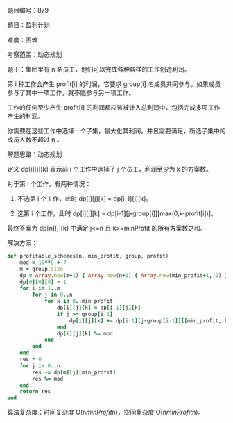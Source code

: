 题目编号：879

题目：盈利计划

难度：困难

考察范围：动态规划

题干：集团里有 n 名员工，他们可以完成各种各样的工作创造利润。

第 i 种工作会产生 profit[i] 的利润，它要求 group[i] 名成员共同参与。如果成员参与了其中一项工作，就不能参与另一项工作。

工作的任何至少产生 profit[i] 的利润都应该被计入总利润中，包括完成多项工作产生的利润。

你需要在这些工作中选择一个子集，最大化其利润。并且需要满足，所选子集中的成员人数不超过 n 。

解题思路：动态规划

定义 dp[i][j][k] 表示前 i 个工作中选择了 j 个员工，利润至少为 k 的方案数。

对于第 i 个工作，有两种情况：

1. 不选第 i 个工作，此时 dp[i][j][k] = dp[i-1][j][k]。

2. 选第 i 个工作，此时 dp[i][j][k] = dp[i-1][j-group[i]][max(0,k-profit[i])]。

最终答案为 dp[n][j][k] 中满足 j<=n 且 k>=minProfit 的所有方案数之和。

解决方案：

```ruby
def profitable_schemes(n, min_profit, group, profit)
    mod = 10**9 + 7
    m = group.size
    dp = Array.new(m+1) { Array.new(n+1) { Array.new(min_profit+1, 0) } }
    dp[0][0][0] = 1
    for i in 1..m
        for j in 0..n
            for k in 0..min_profit
                dp[i][j][k] = dp[i-1][j][k]
                if j >= group[i-1]
                    dp[i][j][k] += dp[i-1][j-group[i-1]][[min_profit, k-profit[i-1]].min]
                end
                dp[i][j][k] %= mod
            end
        end
    end
    res = 0
    for j in 0..n
        res += dp[m][j][min_profit]
        res %= mod
    end
    return res
end
```

算法复杂度：时间复杂度 O(n*minProfit*n)，空间复杂度 O(n*minProfit*n)。